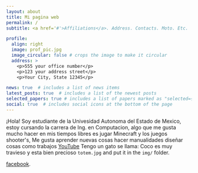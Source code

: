 ```yaml
---
layout: about
title: Mi pagina web
permalink: /
subtitle: <a href='#'>Affiliations</a>. Address. Contacts. Moto. Etc.

profile:
  align: right
  image: prof_pic.jpg
  image_circular: false # crops the image to make it circular
  address: >
    <p>555 your office number</p>
    <p>123 your address street</p>
    <p>Your City, State 12345</p>

news: true  # includes a list of news items
latest_posts: true  # includes a list of the newest posts
selected_papers: true # includes a list of papers marked as "selected={true}"
social: true  # includes social icons at the bottom of the page
---
```


¡Hola! Soy estudiante de la Univesidad Autonoma del Estado de Mexico, estoy cursando la carrera de Ing. en Computacion,
algo que me gusta mucho hacer en mis tiempos libres es jugar Minecraft y los juegos shooter's, Me gusta aprender nuevas
cosas hacer manualidades diseñar cosas como trabajos [YouTube](https://youtu.be/aJE5XUbKF0s) Tengo un gato se llama: 
Coco es muy travieso y esta bien precioso `totem.jpg` and put it in the `img/` folder.

[facebook](https://www.facebook.com/lizbeth.dominguez.10297?mibextid=ZbWKwL).

